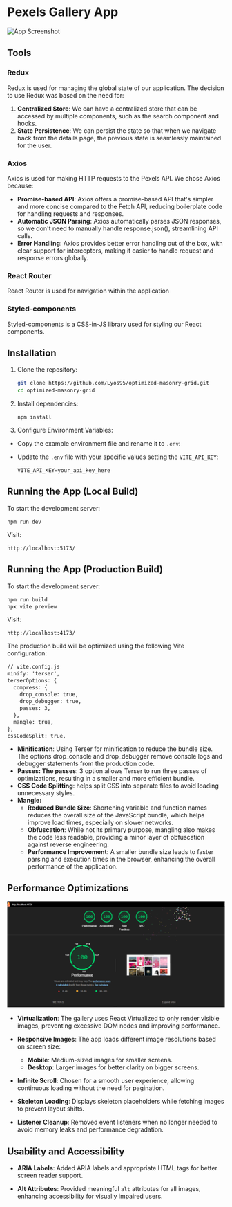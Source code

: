 # Pexels Gallery App

![App Screenshot](assets/app.gif)

## Tools

### Redux
Redux is used for managing the global state of our application. The decision to use Redux was based on the need for:

1. **Centralized Store**: We can have a centralized store that can be accessed by multiple components, such as the search component and hooks.
2. **State Persistence**: We can persist the state so that when we navigate back from the details page, the previous state is seamlessly maintained for the user.

### Axios
Axios is used for making HTTP requests to the Pexels API. We chose Axios because:

- **Promise-based API**: Axios offers a promise-based API that's simpler and more concise compared to the Fetch API, reducing boilerplate code for handling requests and responses.
- **Automatic JSON Parsing**: Axios automatically parses JSON responses, so we don't need to manually handle response.json(), streamlining API calls.
- **Error Handling**: Axios provides better error handling out of the box, with clear support for interceptors, making it easier to handle request and response errors globally.


### React Router
React Router is used for navigation within the application

### Styled-components
Styled-components is a CSS-in-JS library used for styling our React components. 


## Installation

1. Clone the repository:

   ```bash
   git clone https://github.com/Lyos95/optimized-masonry-grid.git
   cd optimized-masonry-grid
   ```
2. Install dependencies:

    ```
    npm install
    ```
3. Configure Environment Variables:

- Copy the example environment file and rename it to `.env`:
- Update the `.env` file with your specific values setting the `VITE_API_KEY`:

    ```
    VITE_API_KEY=your_api_key_here
    ```

## Running the App (Local Build)

To start the development server:

```
npm run dev
```

Visit:

```
http://localhost:5173/
```

## Running the App (Production Build)

To start the development server:

```
npm run build
npx vite preview
```

Visit:

```
http://localhost:4173/
```

The production build will be optimized using the following Vite configuration:

```
// vite.config.js
minify: 'terser',
terserOptions: {
  compress: {
    drop_console: true,
    drop_debugger: true,
    passes: 3,
  },
  mangle: true,
},
cssCodeSplit: true,
```

  - **Minification**: Using Terser for minification to reduce the bundle size. The options drop_console and drop_debugger remove console logs and debugger statements from the production code.
  - **Passes: The passes**: 3 option allows Terser to run three passes of optimizations, resulting in a smaller and more efficient bundle.
  - **CSS Code Splitting**: helps split CSS into separate files to avoid loading unnecessary styles.
  - **Mangle:**
    - **Reduced Bundle Size**: Shortening variable and function names reduces the overall size of the JavaScript bundle, which helps improve load times, especially on slower networks.
    - **Obfuscation**: While not its primary purpose, mangling also makes the code less readable, providing a minor layer of obfuscation against reverse engineering.
    - **Performance Improvement**: A smaller bundle size leads to faster parsing and execution times in the browser, enhancing the overall performance of the application.


## Performance Optimizations

![App Screenshot](assets/Performance.PNG)

- **Virtualization**: The gallery uses React Virtualized to only render visible images, preventing excessive DOM nodes and improving performance.

- **Responsive Images**: The app loads different image resolutions based on screen size:
  - **Mobile**: Medium-sized images for smaller screens.
  - **Desktop**: Larger images for better clarity on bigger screens.

- **Infinite Scroll**: Chosen for a smooth user experience, allowing continuous loading without the need for pagination.

- **Skeleton Loading**: Displays skeleton placeholders while fetching images to prevent layout shifts.

- **Listener Cleanup**: Removed event listeners when no longer needed to avoid memory leaks and performance degradation.

## Usability and Accessibility

- **ARIA Labels**: Added ARIA labels and appropriate HTML tags for better screen reader support.

- **Alt Attributes**: Provided meaningful `alt` attributes for all images, enhancing accessibility for visually impaired users.
